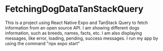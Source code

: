 # FetchingDogDataTanStackQuery
 This is a project using React Native Expo and TanStack Query to fetch information from an open source API. 
 I am showing different dogs information, such as breeds, names, facts, etc.
 I am also displaying messages, like error, loading, pending, success messages.
 I run my app by using the command "npx expo start"
 
